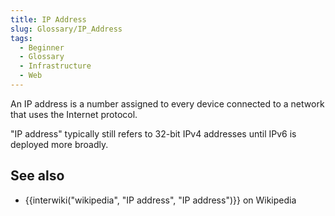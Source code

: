 ```yaml
---
title: IP Address
slug: Glossary/IP_Address
tags:
  - Beginner
  - Glossary
  - Infrastructure
  - Web
---
```

An IP address is a number assigned to every device connected to a network that uses the Internet protocol.

"IP address" typically still refers to 32-bit IPv4 addresses until IPv6 is deployed more broadly.

## See also

- {{interwiki("wikipedia", "IP address", "IP address")}} on Wikipedia
